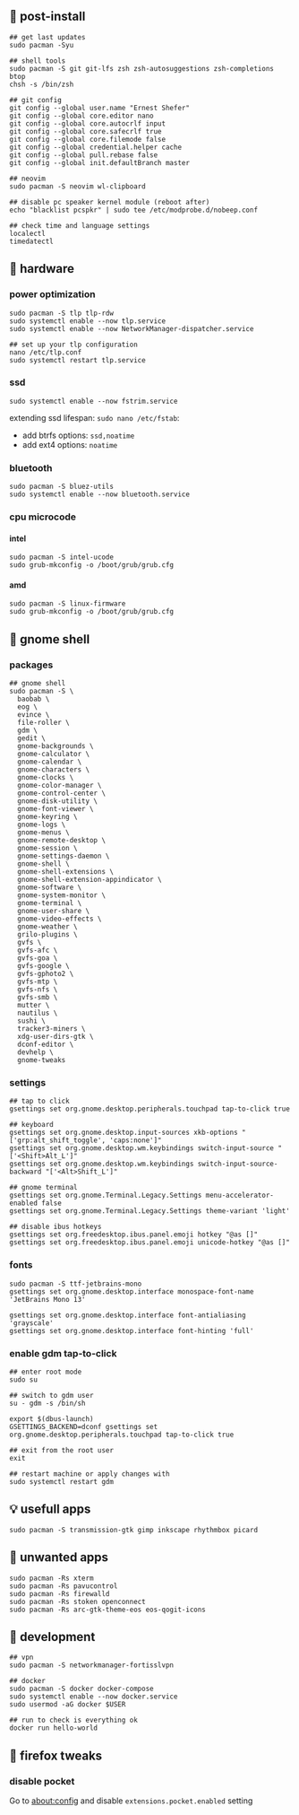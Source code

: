 ## 💊 post-install

```shell
## get last updates
sudo pacman -Syu

## shell tools
sudo pacman -S git git-lfs zsh zsh-autosuggestions zsh-completions btop
chsh -s /bin/zsh

## git config
git config --global user.name "Ernest Shefer"
git config --global core.editor nano
git config --global core.autocrlf input
git config --global core.safecrlf true
git config --global core.filemode false
git config --global credential.helper cache
git config --global pull.rebase false
git config --global init.defaultBranch master

## neovim
sudo pacman -S neovim wl-clipboard

## disable pc speaker kernel module (reboot after)
echo "blacklist pcspkr" | sudo tee /etc/modprobe.d/nobeep.conf

## check time and language settings
localectl
timedatectl
```


## 🧠 hardware

### power optimization

```shell
sudo pacman -S tlp tlp-rdw
sudo systemctl enable --now tlp.service
sudo systemctl enable --now NetworkManager-dispatcher.service

## set up your tlp configuration
nano /etc/tlp.conf
sudo systemctl restart tlp.service
```

### ssd

```shell
sudo systemctl enable --now fstrim.service
```

extending ssd lifespan: `sudo nano /etc/fstab`:
* add btrfs options: `ssd,noatime`
* add ext4 options: `noatime`

### bluetooth

```shell
sudo pacman -S bluez-utils
sudo systemctl enable --now bluetooth.service
```

### cpu microcode

#### intel

```shell
sudo pacman -S intel-ucode
sudo grub-mkconfig -o /boot/grub/grub.cfg
```

#### amd

```shell
sudo pacman -S linux-firmware
sudo grub-mkconfig -o /boot/grub/grub.cfg
```


## 💅 gnome shell

### packages

```shell
## gnome shell
sudo pacman -S \
  baobab \
  eog \
  evince \
  file-roller \
  gdm \
  gedit \
  gnome-backgrounds \
  gnome-calculator \
  gnome-calendar \
  gnome-characters \
  gnome-clocks \
  gnome-color-manager \
  gnome-control-center \
  gnome-disk-utility \
  gnome-font-viewer \
  gnome-keyring \
  gnome-logs \
  gnome-menus \
  gnome-remote-desktop \
  gnome-session \
  gnome-settings-daemon \
  gnome-shell \
  gnome-shell-extensions \
  gnome-shell-extension-appindicator \
  gnome-software \
  gnome-system-monitor \
  gnome-terminal \
  gnome-user-share \
  gnome-video-effects \
  gnome-weather \
  grilo-plugins \
  gvfs \
  gvfs-afc \
  gvfs-goa \
  gvfs-google \
  gvfs-gphoto2 \
  gvfs-mtp \
  gvfs-nfs \
  gvfs-smb \
  mutter \
  nautilus \
  sushi \
  tracker3-miners \
  xdg-user-dirs-gtk \
  dconf-editor \
  devhelp \
  gnome-tweaks
```

### settings

```shell
## tap to click
gsettings set org.gnome.desktop.peripherals.touchpad tap-to-click true

## keyboard
gsettings set org.gnome.desktop.input-sources xkb-options "['grp:alt_shift_toggle', 'caps:none']"
gsettings set org.gnome.desktop.wm.keybindings switch-input-source "['<Shift>Alt_L']"
gsettings set org.gnome.desktop.wm.keybindings switch-input-source-backward "['<Alt>Shift_L']"

## gnome terminal
gsettings set org.gnome.Terminal.Legacy.Settings menu-accelerator-enabled false
gsettings set org.gnome.Terminal.Legacy.Settings theme-variant 'light'

## disable ibus hotkeys
gsettings set org.freedesktop.ibus.panel.emoji hotkey "@as []"
gsettings set org.freedesktop.ibus.panel.emoji unicode-hotkey "@as []"
```

### fonts

```shell
sudo pacman -S ttf-jetbrains-mono
gsettings set org.gnome.desktop.interface monospace-font-name 'JetBrains Mono 13'

gsettings set org.gnome.desktop.interface font-antialiasing 'grayscale'
gsettings set org.gnome.desktop.interface font-hinting 'full'
```

### enable gdm tap-to-click

```shell
## enter root mode
sudo su

## switch to gdm user
su - gdm -s /bin/sh

export $(dbus-launch)
GSETTINGS_BACKEND=dconf gsettings set org.gnome.desktop.peripherals.touchpad tap-to-click true

## exit from the root user
exit

## restart machine or apply changes with
sudo systemctl restart gdm
```


## 💡 usefull apps

```shell
sudo pacman -S transmission-gtk gimp inkscape rhythmbox picard
```


## 🔪 unwanted apps

```shell
sudo pacman -Rs xterm
sudo pacman -Rs pavucontrol
sudo pacman -Rs firewalld
sudo pacman -Rs stoken openconnect
sudo pacman -Rs arc-gtk-theme-eos eos-qogit-icons
```


## 🧰 development

```shell
## vpn
sudo pacman -S networkmanager-fortisslvpn

## docker
sudo pacman -S docker docker-compose
sudo systemctl enable --now docker.service
sudo usermod -aG docker $USER

## run to check is everything ok
docker run hello-world
```



## 🦊 firefox tweaks

### disable pocket
Go to [about:config](about:config) and disable `extensions.pocket.enabled` setting 

